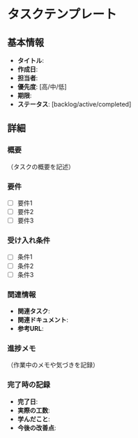 # タスクテンプレート

## 基本情報
- **タイトル**: 
- **作成日**: 
- **担当者**: 
- **優先度**: [高/中/低]
- **期限**: 
- **ステータス**: [backlog/active/completed]

## 詳細
### 概要
（タスクの概要を記述）

### 要件
- [ ] 要件1
- [ ] 要件2
- [ ] 要件3

### 受け入れ条件
- [ ] 条件1
- [ ] 条件2
- [ ] 条件3

### 関連情報
- **関連タスク**: 
- **関連ドキュメント**: 
- **参考URL**: 

### 進捗メモ
（作業中のメモや気づきを記録）

### 完了時の記録
- **完了日**: 
- **実際の工数**: 
- **学んだこと**: 
- **今後の改善点**: 